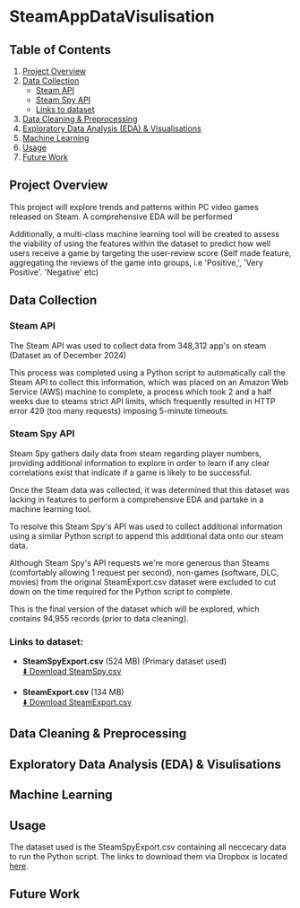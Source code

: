 # SteamAppDataVisulisation

## Table of Contents

1. [Project Overview](#project-overview)  
2. [Data Collection](#data-collection)  
   - [Steam API](#steam-api)  
   - [Steam Spy API](#steam-spy-api)  
   - [Links to dataset](#links-to-dataset)  
3. [Data Cleaning & Preprocessing](#data-cleaning--preprocessing)  
4. [Exploratory Data Analysis (EDA) & Visualisations](#exploratory-data-analysis-eda--visualisations)  
5. [Machine Learning](#machine-learning)  
6. [Usage](#usage)  
7. [Future Work](#future-work)   

## Project Overview

This project will explore trends and patterns within PC video games released on Steam. A comprehensive EDA will be performed  

Additionally, a multi-class machine learning tool will be created to assess the viability of using the features within the dataset to predict how well users receive a game by targeting the user-review score (Self made feature, aggregating the reviews of the game into groups, i.e 'Positive,', 'Very Positive'. 'Negative' etc)

## Data Collection

### Steam API
The Steam API was used to collect data from 348,312 app's on steam (Dataset as of December 2024)  

This process was completed using a Python script to automatically call the Steam API to collect this information, which was placed on an Amazon Web Service (AWS) machine to complete, a process which took 2 and a half weeks due to steams strict API limits, which frequently resulted in HTTP error 429 (too many requests) imposing 5-minute timeouts.

### Steam Spy API
Steam Spy gathers daily data from steam regarding player numbers, providing additional information to explore in order to learn if any clear correlations exist that indicate if a game is likely to be successful.  

Once the Steam data was collected, it was determined that this dataset was lacking in features to perform a comprehensive EDA and partake in a machine learning tool.  

To resolve this Steam Spy's API was used to collect additional information using a similar Python script to append this additional data onto our steam data.  

Although Steam Spy's API requests we're more generous than Steams (comfortably allowing 1 request per second), non-games (software, DLC, movies) from the original SteamExport.csv dataset were excluded to cut down on the time required for the Python script to complete.

This is the final version of the dataset which will be explored, which contains 94,955 records (prior to data cleaning).

### Links to dataset:

- **SteamSpyExport.csv** (524 MB) (Primary dataset used)  
  [⬇️ Download SteamSpy.csv](https://www.dropbox.com/scl/fi/hiaswu5au4dpa6unmrbzk/SteamExport.csv?rlkey=lfri28iaf7ndy4rg98zalvqjq&e=1&st=erkunxu5&dl=0)

- **SteamExport.csv** (134 MB)  
  [⬇️ Download SteamExport.csv](https://www.dropbox.com/scl/fi/31mj1eny5wdo15vleocvc/SteamSpyExport.csv?rlkey=npkf91iqte0ebezcyrkosmsxz&e=1&st=5xid3gwy&dl=0)

## Data Cleaning & Preprocessing

## Exploratory Data Analysis (EDA) & Visulisations

## Machine Learning

## Usage
The dataset used is the SteamSpyExport.csv containing all neccecary data to run the Python script. The links to download them via Dropbox is located [here](#links-to-dataset).

## Future Work